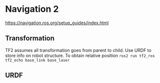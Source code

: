 # Navigation 2
https://navigation.ros.org/setup_guides/index.html

## Transformation
TF2 assumes all transformation goes from parent to child. Use URDF to store info on robot structure. To obtain relative position `ros2 run tf2_ros tf2_echo base_link base_laser`

## URDF